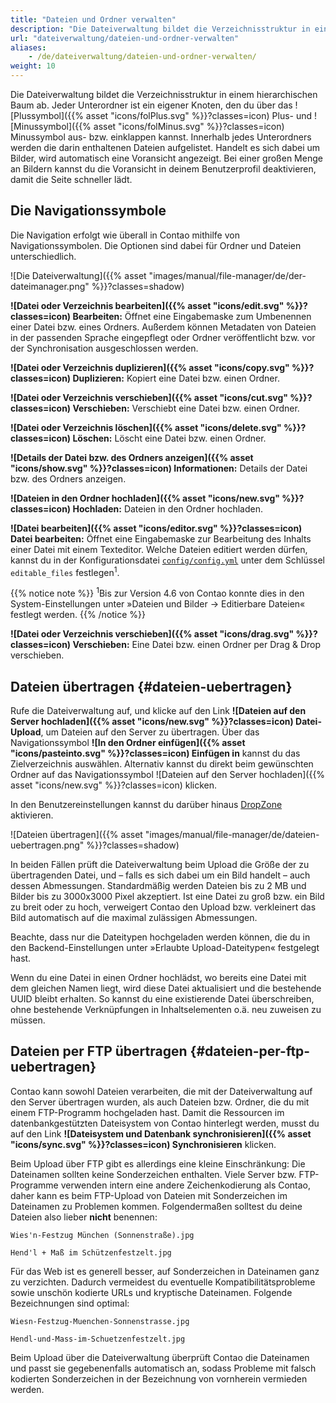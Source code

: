 ```yaml
---
title: "Dateien und Ordner verwalten"
description: "Die Dateiverwaltung bildet die Verzeichnisstruktur in einem hierarchischen Baum ab."
url: "dateiverwaltung/dateien-und-ordner-verwalten"
aliases:
    - /de/dateiverwaltung/dateien-und-ordner-verwalten/
weight: 10
---
```


Die Dateiverwaltung bildet die Verzeichnisstruktur in einem hierarchischen Baum ab. Jeder Unterordner ist ein eigener 
Knoten, den du über das ![Plussymbol]({{% asset "icons/folPlus.svg" %}}?classes=icon) Plus- und 
![Minussymbol]({{% asset "icons/folMinus.svg" %}}?classes=icon) Minussymbol aus- bzw. einklappen kannst. Innerhalb jedes 
Unterordners werden die darin enthaltenen Dateien aufgelistet. Handelt es sich dabei um Bilder, wird automatisch eine 
Voransicht angezeigt. Bei einer großen Menge an Bildern kannst du die Voransicht in deinem Benutzerprofil deaktivieren,
damit die Seite schneller lädt.


## Die Navigationssymbole

Die Navigation erfolgt wie überall in Contao mithilfe von Navigationssymbolen. Die Optionen sind dabei für Ordner und 
Dateien unterschiedlich.

![Die Dateiverwaltung]({{% asset "images/manual/file-manager/de/der-dateimanager.png" %}}?classes=shadow)

**![Datei oder Verzeichnis bearbeiten]({{% asset "icons/edit.svg" %}}?classes=icon) Bearbeiten:** Öffnet eine Eingabemaske zum 
Umbenennen einer Datei bzw. eines Ordners. Außerdem können Metadaten von Dateien in der passenden Sprache eingepflegt 
oder Ordner veröffentlicht bzw. vor der Synchronisation ausgeschlossen werden.

**![Datei oder Verzeichnis duplizieren]({{% asset "icons/copy.svg" %}}?classes=icon) Duplizieren:** Kopiert eine Datei bzw. 
einen Ordner.

**![Datei oder Verzeichnis verschieben]({{% asset "icons/cut.svg" %}}?classes=icon) Verschieben:** Verschiebt eine Datei bzw. 
einen Ordner.

**![Datei oder Verzeichnis löschen]({{% asset "icons/delete.svg" %}}?classes=icon) Löschen:** Löscht eine Datei bzw. einen 
Ordner.

**![Details der Datei bzw. des Ordners anzeigen]({{% asset "icons/show.svg" %}}?classes=icon) Informationen:** Details der 
Datei bzw. des Ordners anzeigen.

**![Dateien in den Ordner hochladen]({{% asset "icons/new.svg" %}}?classes=icon) Hochladen:** Dateien in den Ordner hochladen.

**![Datei bearbeiten]({{% asset "icons/editor.svg" %}}?classes=icon) Datei bearbeiten:** Öffnet eine Eingabemaske zur 
Bearbeitung des Inhalts einer Datei mit einem Texteditor. Welche Dateien editiert werden dürfen, kannst du in der
Konfigurationsdatei [`config/config.yml`](../../system/einstellungen/#config-yml) unter dem Schlüssel `editable_files`
festlegen<sup>1</sup>.

{{% notice note %}}
<sup>1</sup>Bis zur Version 4.6 von Contao konnte dies in den System-Einstellungen unter »Dateien und Bilder 
-&gt; Editierbare Dateien« festlegt werden.
{{% /notice %}}

**![Datei oder Verzeichnis verschieben]({{% asset "icons/drag.svg" %}}?classes=icon) Verschieben:** Eine Datei bzw. einen Ordner per Drag & Drop verschieben.


## Dateien übertragen {#dateien-uebertragen}

Rufe die Dateiverwaltung auf, und klicke auf den Link 
**![Dateien auf den Server hochladen]({{% asset "icons/new.svg" %}}?classes=icon) Datei-Upload**, um Dateien auf den Server zu 
übertragen. Über das Navigationssymbol **![In den Ordner einfügen]({{% asset "icons/pasteinto.svg" %}}?classes=icon) Einfügen 
in** kannst du das Zielverzeichnis auswählen. Alternativ kannst du direkt beim gewünschten Ordner auf das 
Navigationssymbol ![Dateien auf den Server hochladen]({{% asset "icons/new.svg" %}}?classes=icon) klicken.

In den Benutzereinstellungen kannst du darüber hinaus [DropZone](https://www.dropzonejs.com/) aktivieren.

![Dateien übertragen]({{% asset "images/manual/file-manager/de/dateien-uebertragen.png" %}}?classes=shadow)

In beiden Fällen prüft die Dateiverwaltung beim Upload die Größe der zu übertragenden Datei, und – falls es sich dabei um 
ein Bild handelt – auch dessen Abmessungen. Standardmäßig werden Dateien bis zu 2 MB und Bilder bis zu 3000x3000 Pixel 
akzeptiert. Ist eine Datei zu groß bzw. ein Bild zu breit oder zu hoch, verweigert Contao den Upload bzw. verkleinert 
das Bild automatisch auf die maximal zulässigen Abmessungen.

Beachte, dass nur die Dateitypen hochgeladen werden können, die du in den Backend-Einstellungen unter »Erlaubte 
Upload-Dateitypen« festgelegt hast.

Wenn du eine Datei in einen Ordner hochlädst, wo bereits eine Datei mit dem gleichen Namen liegt, wird diese Datei aktualisiert 
und die bestehende UUID bleibt erhalten. So kannst du eine existierende Datei überschreiben, ohne bestehende Verknüpfungen in 
Inhaltselementen o.ä. neu zuweisen zu müssen.

## Dateien per FTP übertragen {#dateien-per-ftp-uebertragen}

Contao kann sowohl Dateien verarbeiten, die mit der Dateiverwaltung auf den Server übertragen wurden, als auch Dateien 
bzw. Ordner, die du mit einem FTP-Programm hochgeladen hast. Damit die Ressourcen im datenbankgestützten Dateisystem 
von Contao hinterlegt werden, musst du auf den Link 
**![Dateisystem und Datenbank synchronisieren]({{% asset "icons/sync.svg" %}}?classes=icon) Synchronisieren** klicken.

Beim Upload über FTP gibt es allerdings eine kleine Einschränkung: Die Dateinamen sollten keine Sonderzeichen 
enthalten. Viele Server bzw. FTP-Programme verwenden intern eine andere Zeichenkodierung als Contao, daher kann es beim 
FTP-Upload von Dateien mit Sonderzeichen im Dateinamen zu Problemen kommen. Folgendermaßen solltest du deine Dateien 
also lieber **nicht** benennen:

`Wies'n-Festzug München (Sonnenstraße).jpg`

`Hend'l + Maß im Schützenfestzelt.jpg`

Für das Web ist es generell besser, auf Sonderzeichen in Dateinamen ganz zu verzichten. Dadurch vermeidest du 
eventuelle Kompatibilitätsprobleme sowie unschön kodierte URLs und kryptische Dateinamen. Folgende Bezeichnungen sind 
optimal:

`Wiesn-Festzug-Muenchen-Sonnenstrasse.jpg`

`Hendl-und-Mass-im-Schuetzenfestzelt.jpg`

Beim Upload über die Dateiverwaltung überprüft Contao die Dateinamen und passt sie gegebenenfalls automatisch an, sodass 
Probleme mit falsch kodierten Sonderzeichen in der Bezeichnung von vornherein vermieden werden.
